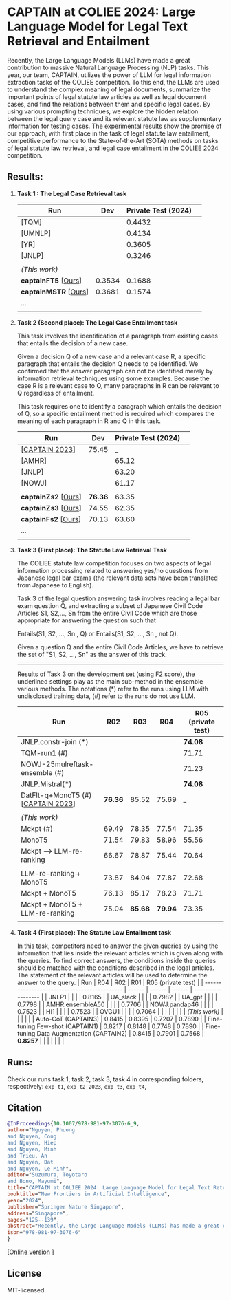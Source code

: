 # CAPTAIN at COLIEE 2024: Large Language Model for Legal Text Retrieval and Entailment

Recently, the Large Language Models (LLMs) have made a great contribution to massive Natural Language Processing  (NLP) tasks. 
This year, our team, CAPTAIN, utilizes the power of LLM for legal information extraction tasks of the COLIEE competition. To this end, the LLMs are used to understand the complex meaning of legal documents, summarize the important points of legal statute law articles as well as legal document cases, and find the relations between them and specific legal cases. By using various prompting techniques, we explore the hidden relation between the legal query case and its relevant statute law as supplementary information for testing cases.  The experimental results show the promise of our approach, with first place in the task of legal statute law entailment, competitive performance to the State-of-the-Art (SOTA) methods on tasks of legal statute law retrieval, and legal case entailment in the COLIEE 2024 competition.  
##  Results: 
1. **Task 1 : The Legal Case Retrieval task**
                    
    | Run                                                                                      | Dev    | Private Test (2024) |     |
    | ---------------------------------------------------------------------------------------- | ------ | ------------------- | --- |
    | [TQM]                                                                                    |        | 0.4432              |     |
    | [UMNLP]                                                                                  |        | 0.4134              |     |
    | [YR]                                                                                     |        | 0.3605              |     |
    | [JNLP]                                                                                   |        | 0.3246              |     |
    |                                                                                          |        |                     |     |
    | *(This work)*                                                                            |        |                     |     |
    | **captainFT5** [[Ours](https://link.springer.com/chapter/10.1007/978-981-97-3076-6_9)]   | 0.3534 | 0.1688              |     |
    | **captainMSTR**  [[Ours](https://link.springer.com/chapter/10.1007/978-981-97-3076-6_9)] | 0.3681 | 0.1574              |     |
    | ...                                                                                      |        |                     |     |
    |                                                                                          |        |                     |     |
   
2.  **Task 2 (Second place): The Legal Case Entailment task**

    This task involves the identification of a paragraph from existing cases that entails the decision of a new case.

    Given a decision Q of a new case and a relevant case R, a specific paragraph that entails the decision Q needs to be identified. We confirmed that the answer paragraph can not be identified merely by information retrieval techniques using some examples. Because the case R is a relevant case to Q, many paragraphs in R can be relevant to Q regardless of entailment.

    This task requires one to identify a paragraph which entails the decision of Q, so a specific entailment method is required which compares the meaning of each paragraph in R and Q in this task. 
    
    | Run                                                                                     | Dev       | Private Test (2024) |     |
    | --------------------------------------------------------------------------------------- | --------- | ------------------- | --- |
    | [[CAPTAIN 2023](https://arxiv.org/abs/2401.03551)]                                      | 75.45     | _                   |     |
    | [AMHR]                                                                                  |           | 65.12               |     |
    | [JNLP]                                                                                  |           | 63.20               |     |
    | [NOWJ]                                                                                  |           | 61.17               |     |
    |                                                                                         |           |                     |     |
    | **captainZs2** [[Ours](https://link.springer.com/chapter/10.1007/978-981-97-3076-6_9)]  | **76.36** | 63.35               |     |
    | **captainZs3**  [[Ours](https://link.springer.com/chapter/10.1007/978-981-97-3076-6_9)] | 74.55     | 62.35               |     |
    | **captainFs2** [[Ours](https://link.springer.com/chapter/10.1007/978-981-97-3076-6_9)]  | 70.13     | 63.60               |     |
    | ...                                                                                     |           |                     |     |
    |                                                                                         |           |                     |     |
3.  **Task 3 (First place): The Statute Law Retrieval Task**

    The COLIEE statute law competition focuses on two aspects of legal information processing related to answering yes/no questions from Japanese legal bar exams (the relevant data sets have been translated from Japanese to English).

    Task 3 of the legal question answering task involves reading a legal bar exam question Q, and extracting a subset of Japanese Civil Code Articles S1, S2,..., Sn from the entire Civil Code which are those appropriate for answering the question such that

    Entails(S1, S2, ..., Sn , Q) or Entails(S1, S2, ..., Sn , not Q).

    Given a question Q and the entire Civil Code Articles, we have to retrieve the set of "S1, S2, ..., Sn" as the answer of this track. 

    ---
    
    Results of Task 3 on the development set (using F2 score), the underlined settings play as the main sub-method in the ensemble various methods. The notations (*)  refer to the runs using LLM with undisclosed training data,  (#)  refer to the runs do not use LLM.  

    | Run                                                                      | R02       | R03       | R04       | R05 (private test) |
    | ------------------------------------------------------------------------ | --------- | --------- | --------- | ------------------ |
    | JNLP.constr-join (*)                                                     |           |           |           | **74.08**          |
    | TQM-run1 (#)                                                          |           |           |           | 71.71              |
    | NOWJ-25mulreftask-ensemble (#)                                       |           |           |           | 71.23              |
    | JNLP.Mistral(*)                                                          |           |           |           | **74.08**          |
    | DatFlt-q+MonoT5 (#) [[CAPTAIN 2023](https://arxiv.org/abs/2401.03551)] | **76.36** | 85.52     | 75.69     | _                  |
    |                                                                          |           |           |           |                    |
    | *(This work)*                                                            |           |           |           |                    |
    | Mckpt (#)                                                              | 69.49     | 78.35     | 77.54     | 71.35              |
    | MonoT5                                                                   | 71.54     | 79.83     | 58.96     | 55.56              |
    | Mckpt --> LLM-re-ranking                                                 | 66.67     | 78.87     | 75.44     | 70.64              |
    |                                                                          |           |           |           |                    |
    | LLM-re-ranking + MonoT5                                                  | 73.87     | 84.04     | 77.87     | 72.68              |
    | Mckpt + MonoT5                                                           | 76.13     | 85.17     | 78.23     | 71.71              |
    | Mckpt + MonoT5 + LLM-re-ranking                                          | 75.04     | **85.68** | **79.94** | 73.35              |
    |                                                                          |           |           |           |                    |

4.  **Task 4 (First place): The Statute Law Entailment task** 
   
    In this task, competitors need to answer the given queries by using the information that lies inside the relevant articles which is given along with the queries. To find correct answers, the conditions inside the queries should be matched with the conditions described in the legal articles. The statement of the relevant articles will be used to determine the answer to the query.
    | Run                                          | R04    | R02    | R01    | R05 (private test) |
    | -------------------------------------------- | ------ | ------ | ------ | ------------------ |
    | JNLP1                                        |        |        |        | 0.8165             |
    | UA_slack                                     |        |        |        | 0.7982             |
    | UA_gpt                                       |        |        |        | 0.7798             |
    | AMHR.ensembleA50                             |        |        |        | 0.7706             |
    | NOWJ.pandap46                                |        |        |        | 0.7523             |
    | HI1                                          |        |        |        | 0.7523             |
    | OVGU1                                        |        |        |        | 0.7064             |
    |                                              |        |        |        |                    |
    | *(This work)*                                |        |        |        |                    |
    | Auto-CoT  (CAPTAIN3)                         | 0.8415 | 0.8395 | 0.7207 | 0.7890             |
    | Fine-tuning Few-shot   (CAPTAIN1)            | 0.8217 | 0.8148 | 0.7748 | 0.7890             |
    | Fine-tuning Data Augmentation     (CAPTAIN2) | 0.8415 | 0.7901 | 0.7568 | **0.8257**         |
    |                                              |        |        |        |                    |
## Runs: 
Check our runs task 1, task 2, task 3, task 4 in corresponding folders, respectively:  `exp_t1`, `exp_t2_2023`, 
`exp_t3`, `exp_t4`, 
## Citation
 
```bib
@InProceedings{10.1007/978-981-97-3076-6_9,
author="Nguyen, Phuong
and Nguyen, Cong
and Nguyen, Hiep
and Nguyen, Minh
and Trieu, An
and Nguyen, Dat
and Nguyen, Le-Minh",
editor="Suzumura, Toyotaro
and Bono, Mayumi",
title="CAPTAIN at COLIEE 2024: Large Language Model for Legal Text Retrieval and Entailment",
booktitle="New Frontiers in Artificial Intelligence",
year="2024",
publisher="Springer Nature Singapore",
address="Singapore",
pages="125--139",
abstract="Recently, the Large Language Models (LLMs) has made a great contribution to massive Natural Language Processing (NLP) tasks. This year, our team, CAPTAIN, utilizes the power of LLM for legal information extraction tasks of the COLIEE competition. To this end, the LLMs are used to understand the complex meaning of legal documents, summarize the important points of legal statute law articles as well as legal document cases, and find the relations between them and specific legal cases. By using various prompting techniques, we explore the hidden relation between the legal query case and its relevant statute law as supplementary information for testing cases. The experimental results show the promise of our approach, with first place in the task of legal statute law entailment, competitive performance to the State-of-the-Art (SOTA) methods on tasks of legal statute law retrieval, and legal case entailment in the COLIEE 2024 competition. Our source code and experiments are available at https://github.com/phuongnm94/captain-coliee/tree/coliee2024.",
isbn="978-981-97-3076-6"
}
```
[[Online version](https://link.springer.com/chapter/10.1007/978-981-97-3076-6_9) ]  
##  License
MIT-licensed. 




 
